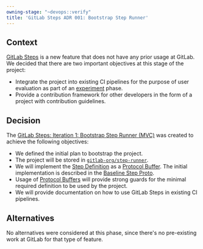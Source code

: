```yaml
---
owning-stage: "~devops::verify"
title: 'GitLab Steps ADR 001: Bootstrap Step Runner'
---
```


## Context

[GitLab Steps](../index.md) is a new feature that does not have any prior usage at GitLab.
We decided that there are two important objectives at this stage of the project:

- Integrate the project into existing CI pipelines for the purpose of user evaluation as part of an [experiment](https://docs.gitlab.com/ee/policy/experiment-beta-support.html#experiment) phase.
- Provide a contribution framework for other developers in the form of a project with contribution guidelines.

## Decision

The [GitLab Steps: Iteration 1: Bootstrap Step Runner (MVC)](https://gitlab.com/groups/gitlab-org/-/epics/11736)
was created to achieve the following objectives:

- We defined the initial plan to bootstrap the project.
- The project will be stored in [`gitlab-org/step-runner`](https://gitlab.com/gitlab-org/step-runner).
- We will implement the [Step Definition](../step-definition.md) as a [Protocol Buffer](https://protobuf.dev/). The initial implementation is described in the [Baseline Step Proto](../implementation.md).
- Usage of [Protocol Buffers](https://protobuf.dev/) will provide strong guards for the minimal required definition to be used by the project.
- We will provide documentation on how to use GitLab Steps in existing CI pipelines.

## Alternatives

No alternatives were considered at this phase, since there's no pre-existing work at GitLab
for that type of feature.
